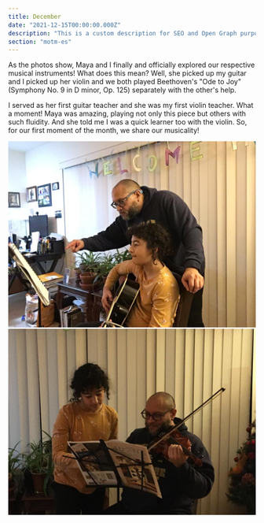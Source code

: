 ```yaml
---
title: December
date: "2021-12-15T00:00:00.000Z"
description: "This is a custom description for SEO and Open Graph purposes, rather than the default generated excerpt. Simply add a description field to the frontmatter."
section: "motm-es"
---
```


As the photos show, Maya and I finally and officially explored our respective musical instruments! What does this mean? Well, she picked up my guitar and I picked up her violin and we both played Beethoven's "Ode to Joy" (Symphony No. 9 in D minor, Op. 125) separately with the other's help.

I served as her first guitar teacher and she was my first violin teacher. What a moment! Maya was amazing, playing not only this piece but others with such fluidity. And she told me I was a quick learner too with the violin. So, for our first moment of the month, we share our musicality!

![Carlos&Maya](../images/dec21.jpeg)
![Carlos&Maya](../images/dec21-2.jpeg)
